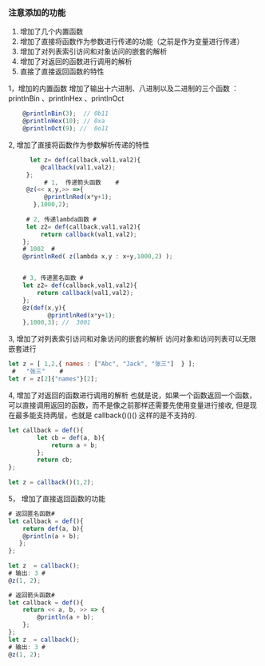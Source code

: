 ### 注意添加的功能
1. 增加了几个内置函数
2. 增加了直接将函数作为参数进行传递的功能（之前是作为变量进行传递）
3. 增加了对列表索引访问和对象访问的嵌套的解析
4. 增加了对返回的函数进行调用的解析
5. 直接了直接返回函数的特性

1，增加的内置函数
增加了输出十六进制、八进制以及二进制的三个函数 ： printlnBin  、printlnHex   、printlnOct
```js
	@printlnBin(3);  // 0b11
	@printlnHex(10); // 0xa
	@printlnOct(9); //  0o11
```
2, 增加了直接将函数作为参数解析传递的特性

```js
	  let z= def(callback,val1,val2){     
		 @callback(val1,val2); 
	 }; 
    	  # 1,  传递箭头函数    #
	 @z(<< x,y,>> =>{      
		  @printlnRed(x*y+1); 
	   },1000,2);  
 
	 # 2, 传递lambda函数 #  
	 let z2= def(callback,val1,val2){     
		 return callback(val1,val2); 
	}; 
	# 1002  #
	@printlnRed( z(lambda x,y : x+y,1000,2) );    


	# 3, 传递匿名函数 #  
	let z2= def(callback,val1,val2){     
		return callback(val1,val2); 
	}; 
	@z(def(x,y){     
		   @printlnRed(x*y+1); 
	},1000,3); //  3001

```
3, 增加了对列表索引访问和对象访问的嵌套的解析 
	访问对象和访问列表可以无限嵌套进行
```js
let z = [ 1,2,{ names : ["Abc", "Jack", "张三"]  } ];
 #   "张三"    #
let r = z[2]{"names"}[2]; 

```
4, 增加了对返回的函数进行调用的解析
	也就是说，如果一个函数返回一个函数，可以直接调用返回的函数，而不是像之前那样还需要先使用变量进行接收, 但是现在最多能支持两层，也就是 callback()()() 这样的是不支持的.

```js
let callback = def(){  
        let cb = def(a, b){            
	        return a + b;        
	    };            
        return cb;  
};  
  
let z = callback()(1,2);

```
5， 增加了直接返回函数的功能

```js
# 返回匿名函数#
let callback = def(){  
    return def(a, b){
	@println(a + b);
   };
};  
  
let z  = callback();  
# 输出: 3 #
@z(1, 2);

# 返回箭头函数#
let callback = def(){  
    return << a, b, >> => {
		@println(a + b);
	};
};  
let z  = callback();  
# 输出: 3 #
@z(1, 2);

```
